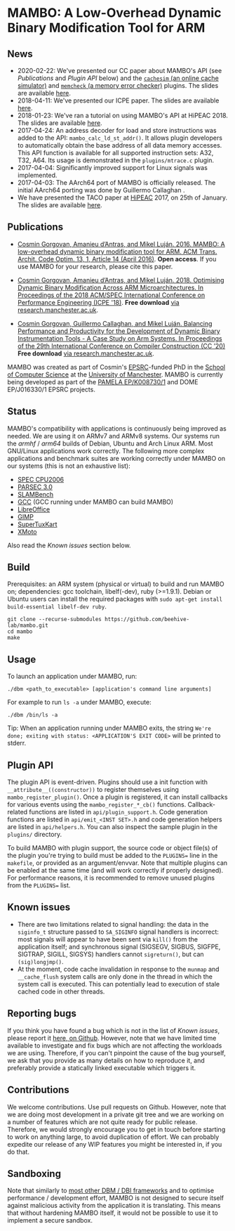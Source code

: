 MAMBO: A Low-Overhead Dynamic Binary Modification Tool for ARM
==============================================================

News
----

* 2020-02-22: We've presented our CC paper about MAMBO's API (see *Publications* and *Plugin API* below) and the [`cachesim` (an online cache simulator)](/plugins/cachesim) and [`memcheck` (a memory error checker)](/plugins/memcheck) plugins. The slides are available [here](https://github.com/beehive-lab/mambo/releases/download/2/slides_mambo_cc20.pdf).
* 2018-04-11: We've presented our ICPE paper. The slides are available [here](https://github.com/beehive-lab/mambo/releases/download/1/slides_icpe_2018.pdf).
* 2018-01-23: We've ran a tutorial on using MAMBO's API at HiPEAC 2018. The slides are available [here](https://github.com/beehive-lab/mambo/releases/download/1/mambo_tutorial_hipeac_2018.pdf).
* 2017-04-24: An address decoder for load and store instructions was added to the API: `mambo_calc_ld_st_addr()`. It allows plugin developers to automatically obtain the base address of all data memory accesses. This API function is available for all supported instruction sets: A32, T32, A64. Its usage is demonstrated in the `plugins/mtrace.c` plugin.
* 2017-04-04: Significantly improved support for Linux signals was implemented.
* 2017-04-03: The AArch64 port of MAMBO is officially released. The initial AArch64 porting was done by Guillermo Callaghan <guillermocallaghan at hotmail dot com>.
* We have presented the TACO paper at [HiPEAC](https://www.hipeac.net/events/activities/7477/session-9-binary-translation/) 2017, on 25th of January. The slides are available [here](https://github.com/beehive-lab/mambo/releases/download/1/slides_hipeac_2017.pdf).


Publications
------------
* [Cosmin Gorgovan, Amanieu d’Antras, and Mikel Luján. 2016. MAMBO: A low-overhead dynamic binary modification tool for ARM. ACM Trans. Archit. Code Optim. 13, 1, Article 14 (April 2016)](http://dl.acm.org/citation.cfm?id=2896451). **Open access**. If you use MAMBO for your research, please cite this paper.

* [Cosmin Gorgovan, Amanieu d’Antras, and Mikel Luján. 2018. Optimising Dynamic Binary Modification Across ARM Microarchitectures. In Proceedings of the 2018 ACM/SPEC International Conference on Performance Engineering (ICPE '18)](https://dl.acm.org/citation.cfm?id=3184425). **Free download** [via research.manchester.ac.uk](https://www.research.manchester.ac.uk/portal/en/publications/optimising-dynamic-binary-modification-across-arm-microarchitectures(6eedcdc7-d5af-488a-815e-6e4968f96fc5).html).

* [Cosmin Gorgovan, Guillermo Callaghan, and Mikel Luján. Balancing Performance and Productivity for the Development of Dynamic Binary Instrumentation Tools - A Case Study on Arm Systems. In Proceedings of the 29th International Conference on Compiler Construction (CC ’20)](https://dl.acm.org/doi/abs/10.1145/3377555.3377895) **Free download** [via research.manchester.ac.uk](https://www.research.manchester.ac.uk/portal/en/publications/balancing-performance-and-productivity-for-the-development-of-dynamic-binary-instrumentation-tools--a-case-study-on-arm-systems(80e57c1b-9e38-4a15-942d-eb240888b12b).html).

MAMBO was created as part of Cosmin's [EPSRC](https://www.epsrc.ac.uk)-funded PhD in the [School of Computer Science](http://www.cs.manchester.ac.uk/) at the [University of Manchester](http://www.manchester.ac.uk/). MAMBO is currently being developed as part of the [PAMELA EP/K008730/1](http://apt.cs.manchester.ac.uk/projects/PAMELA/) and DOME EP/J016330/1 EPSRC projects.

Status
------

MAMBO's compatibility with applications is continuously being improved as needed. We are using it on ARMv7 and ARMv8 systems. Our systems run the *armhf* / *arm64* builds of Debian, Ubuntu and Arch Linux ARM. Most GNU/Linux applications work correctly. The following more complex applications and benchmark suites are working correctly under MAMBO on our systems (this is not an exhaustive list):

* [SPEC CPU2006](https://www.spec.org/cpu2006/)
* [PARSEC 3.0](http://parsec.cs.princeton.edu/)
* [SLAMBench](http://apt.cs.manchester.ac.uk/projects/PAMELA/tools/SLAMBench/)
* [GCC](https://gcc.gnu.org/) (GCC running under MAMBO can build MAMBO)
* [LibreOffice](https://www.libreoffice.org/)
* [GIMP](https://www.gimp.org/)
* [SuperTuxKart](http://supertuxkart.sourceforge.net/)
* [XMoto](https://xmoto.tuxfamily.org/)

Also read the *Known issues* section below.


Build
-----

Prerequisites: an ARM system (physical or virtual) to build and run MAMBO on; dependencies: gcc toolchain, libelf(-dev), ruby (>=1.9.1). Debian or Ubuntu users can install the required packages with `sudo apt-get install build-essential libelf-dev ruby`.

    git clone --recurse-submodules https://github.com/beehive-lab/mambo.git
    cd mambo
    make


Usage
-----

To launch an application under MAMBO, run:

    ./dbm <path_to_executable> [application's command line arguments]

For example to run `ls -a` under MAMBO, execute:

    ./dbm /bin/ls -a

Tip: When an application running under MAMBO exits, the string `We're done; exiting with status: <APPLICATION'S EXIT CODE>` will be printed to stderr.


Plugin API
----------

The plugin API is event-driven. Plugins should use a init function with `__attribute__((constructor))` to register themselves using `mambo_register_plugin()`. Once a plugin is registered, it can install callbacks for various events using the `mambo_register_*_cb()` functions. Callback-related functions are listed in `api/plugin_support.h`. Code generation functions are listed in `api/emit_<INST SET>.h` and code generation helpers are listed in `api/helpers.h`. You can also inspect the sample plugin in the `plugins/` directory.

To build MAMBO with plugin support, the source code or object file(s) of the plugin you're trying to build must be added to the `PLUGINS=` line in the `makefile`, or provided as an argument/envvar. Note that multiple plugins can be enabled at the same time (and will work correctly if properly designed). For performance reasons, it is recommended to remove unused plugins from the `PLUGINS=` list.


Known issues
------------

* There are two limitations related to signal handling: the data in the `siginfo_t` structure passed to `SA_SIGINFO` signal handlers is incorrect: most signals will appear to have been sent via `kill()` from the application itself; and synchronous signal (SIGSEGV, SIGBUS, SIGFPE, SIGTRAP, SIGILL, SIGSYS) handlers cannot `sigreturn()`, but can `(sig)longjmp()`.
* At the moment, code cache invalidation in response to the `munmap` and `__cache_flush` system calls are only done in the thread in which the system call is executed. This can potentially lead to execution of stale cached code in other threads.


Reporting bugs
--------------

If you think you have found a bug which is not in the list of *Known issues*, please report it [here, on Github](https://github.com/beehive-lab/mambo/issues). However, note that we have limited time available to investigate and fix bugs which are not affecting the workloads we are using. Therefore, if you can't pinpoint the cause of the bug yourself, we ask that you provide as many details on how to reproduce it, and preferably provide a statically linked executable which triggers it.


Contributions
-------------

We welcome contributions. Use pull requests on Github. However, note that we are doing most development in a private git tree and we are working on a number of features which are not quite ready for public release. Therefore, we would strongly encourage you to get in touch before starting to work on anything large, to avoid duplication of effort. We can probably expedite our release of any WIP features you might be interested in, if you do that.


Sandboxing
----------

Note that similarly to [most other DBM / DBI frameworks](https://github.com/lgeek/dynamorio_pin_escape) and to optimise performance / development effort, MAMBO is not designed to secure itself against malicious activity from the application it is translating. This means that without hardening MAMBO itself, it would not be possible to use it to implement a secure sandbox.
